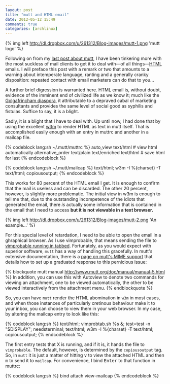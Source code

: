 ```yaml
---
layout: post
title: "mutt and HTML email"
date: 2012-05-12 15:49
comments: true
categories: [archlinux]
---
```


{% img left http://dl.dropbox.com/u/261312/Blog-images/mutt-1.png 'mutt logo' %}

Following on from my [last post about mutt](http://jasonwryan.com/blog/2012/04/21/lbdb/ 
'Using mutt, LDAP and SSL'),
I have been tinkering more with the most suckless of mail clients to 
get it to deal with—of all things—<acronym title="HyperText Markup Language">HTML</acronym>
emails. I will preface this post with a remark or two that amounts to a warning about
intemperate language, ranting and a generally cranky disposition: repeated contact with
email marketers can do that to you…

A further  brief digression is warranted here. HTML email is, without doubt, 
evidence of the imminent end of civilized life as we know it; much like the 
[Golgafrincham diaspora](http://en.wikipedia.org/wiki/Places_in_The_Hitchhiker\'s_Guide_to_the_Galaxy#Golgafrincham
'Wikipedia entry on HHGTTG'), it attributable to a depraved cabal of marketing consultants
and provides the same level of social good as syphilis and fistulas. Suffice to say, it is a blight.

Sadly, it is a blight that I have to deal with. Up until now, I had done that by using the
excellent [w3m](http://w3m.sourceforge.net/ 'w3m homepage on sourceforge') to render 
HTML as text in mutt itself. That is accomplished easily enough with an entry in 
<span class="file">muttrc</span> and another in a <span class="file">mailcap</span> file.

{% codeblock lang:sh ~/.mutt/muttrc %}
auto_view text/html                                      # view html automatically
alternative_order text/plain text/enriched text/html     # save html for last
{% endcodeblock %}

{% codeblock lang:sh ~/.mutt/mailcap %}
text/html; w3m -I %{charset} -T text/html; copiousoutput;
{% endcodeblock %}

This works for 80 percent of the HTML email I get. It is enough to confirm that the mail is useless
and can be discarded. The other 20 percent, however, is slightly more problematic. The initial
view in w3m is enough to tell me that, due to the outstanding incompetence of the idiots that
generated the email, there *is* actually some information that is contained in the email that I need
to access **but it is not viewable in a text browser.** 

{% img left http://dl.dropbox.com/u/261312/Blog-images/mutt-2.png 'An example…' %}

For this special level of retardation, I need to be able to open the email in a ghraphical browser.
As I use vimprobable, that means sending the file to 
[vimprobable running in tabbed](http://jasonwryan.com/blog/2011/06/26/using-vimprobable/
'My post on Using vimprobable'). Fortunately, as you would expect with superior software,
`mutt` has a way of handling this gracefully. In mutt's extensive documentation, there is a 
[page on mutt's MIME support](http://www.mutt.org/doc/manual/manual-5.html 'Go and read it…')
that details how to set up a graduated response to this pernicious issue:

{% blockquote mutt manual http://www.mutt.org/doc/manual/manual-5.html %}
In addition, you can use this with Autoview to denote two commands for viewing an attachment,
one to be viewed automatically, the other to be viewed interactively from the attachment menu. 
{% endblockquote %}

So, you can have `mutt` render the HTML abomination in `w3m` in most cases, and when those
instances of particularly cretinous behaviour make it to your inbox, you can choose to
view them in your web browser. In my case, by altering the <span class="file">mailcap</span>
entry to look like this:

{% codeblock lang:sh %}
text/html; vimprobtab.sh %s &amp;; test=test -n "$DISPLAY"; needsterminal;
text/html; w3m -I %{charset} -T text/html; copiousoutput;
{% endcodeblock %}

The first entry tests that X is running, and if it is, it hands the file to `vimprobable`. The
default, however, is determined by the `copiousoutput` tag. So, in `mutt` it is just a matter
of hitting <kbd>v</kbd> to view the attached HTML and then <kbd>m</kbd> to send it to `mailcap`.
For convenience, I bind <kbd>Enter</kbd> to that function in <span class="file">muttrc</span>:

{% codeblock lang:sh %}
bind attach <return>    view-mailcap
{% endcodeblock %}
